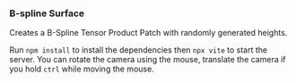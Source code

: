 ### B-spline Surface

Creates a B-Spline Tensor Product Patch with randomly generated heights. 

Run ```npm install``` to install the dependencies then ```npx vite``` to start the server. You can rotate the camera using the mouse, translate the camera if you hold ```ctrl``` while moving the mouse.


